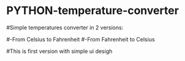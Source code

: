 # PYTHON-temperature-converter


#Simple temperatures converter in 2 versions:

#-From Celsius to Fahrenheit
#-From Fahrenheit to Celsius

#This is first version with simple ui desigh

